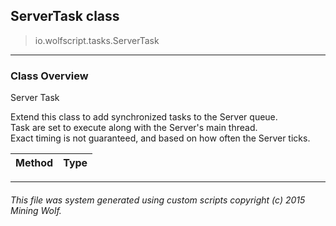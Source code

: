 ## ServerTask __class__

>io.wolfscript.tasks.ServerTask

---

### Class Overview

Server Task <p/> Extend this class to add synchronized tasks to the Server queue.<br> Task are set to execute along with the Server's main thread.<br> Exact timing is not guaranteed, and based on how often the Server ticks.

Method | Type   
--- | :--- 



---



###### This file was system generated using custom scripts copyright (c) 2015 Mining Wolf.
	

